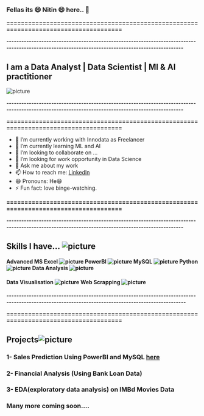 ### Fellas its :smile: Nitin :smile: here.. 👋
**=====================================================================================**

**---------------------------------------------------------------------------------------------------------------------------------------------------**
## I am a Data Analyst | Data Scientist | Ml & AI practitioner

![picture](https://1.bp.blogspot.com/-FYDRV1fAcNk/YAU_khQw0iI/AAAAAAAAEdE/bZyU5seo4ospnb85PlEzlQDG2cB1l79vQCLcBGAsYHQ/s480/rt.gif)


**---------------------------------------------------------------------------------------------------------------------------------------------------**

**=====================================================================================**
- 🔭 I’m currently working with Innodata as Freelancer
- 🌱 I’m currently learning ML and AI
- 👯 I’m looking to collaborate on ...
- 🤔 I’m looking for work opportunity in Data Science
- 💬 Ask me about my work
- 📫 How to reach me: [LinkedIn](https://www.linkedin.com/in/nitin-barolia-912422109/)
- 😄 Pronouns: He😄
- ⚡ Fun fact: love binge-watching.




**=====================================================================================**



**---------------------------------------------------------------------------------------------------------------------------------------------------**
## Skills I have...  ![picture](https://1.bp.blogspot.com/-4traOxUfscc/YAVIRhVWoYI/AAAAAAAAEd0/R9zaMuhdUSgzWxVmR238h2R3AaT-IHxcgCLcBGAsYHQ/s64/distance-education.png)

#### Advanced MS Excel ![picture](https://1.bp.blogspot.com/-HdvwyppraDw/YAVJNt3YYHI/AAAAAAAAEeE/XwtWjY2rKpMzPePSBHzUnE3JCjd8UZ0xgCLcBGAsYHQ/s64/excel.png) PowerBI ![picture](https://1.bp.blogspot.com/-DGMCp7xmEF8/YAVNdQM9BxI/AAAAAAAAEe0/-bAuEtlHZ74eeJC7TacwY85HKPXomL0XgCLcBGAsYHQ/s96/power-bi%25287%2529.png) MySQL ![picture](https://1.bp.blogspot.com/-OmLoFibX7cI/YAVMypTqg-I/AAAAAAAAEes/wvqn0b4Xt1Uyn2ETMx86Duj9PMEliD_DwCLcBGAsYHQ/s100/mysql-logo.png) Python ![picture](https://1.bp.blogspot.com/-OaOB1Y6SsMM/YAVLSC3uuvI/AAAAAAAAEeQ/9CPFPEkuyqM4Q7jRxJiL2X0SxJgcJnGRQCLcBGAsYHQ/s96/python%252823%2529.png) Data Analysis ![picture](https://1.bp.blogspot.com/-itslZp7hhpI/YAVTnyiHspI/AAAAAAAAEfI/Ps8v1_yDVSIMLMyDhpOLABuhsDjeHvcGgCLcBGAsYHQ/s64/iconfinder_Analytics_379550.png)
#### Data Visualisation ![picture](https://1.bp.blogspot.com/-4o3yfqd1FJ0/YAVVOPWo9AI/AAAAAAAAEfU/OF5RylildwABI_MiBatid07ed5Q4s3kjACLcBGAsYHQ/s96/statistics%25281%2529.png) Web Scrapping ![picture](https://1.bp.blogspot.com/-2DH-3nqlwpk/YAVXEf1-7xI/AAAAAAAAEfg/SFVZ1xrUyasM0gE80a43quTPX0NPUSWgwCLcBGAsYHQ/s72/web%252825%2529.png)
**----------------------------------------------------------------------------------------------------------------------------------------------------**



**=====================================================================================**



## Projects![picture](https://1.bp.blogspot.com/-u6aJOZuJQLw/YAVYxYoe08I/AAAAAAAAEfs/HKp6UzAuCFgT5-KcbuuF2OGkkj6zKZLqwCLcBGAsYHQ/s128/group-of-projects%25282%2529.png)

### 1- Sales Prediction Using PowerBI and MySQL [here](https://github.com/nitinbarolia/PowerBI)
### 2- Financial Analysis (Using Bank Loan Data) 
### 3- EDA(exploratory data analysis) on IMBd Movies Data
### Many more coming soon....
